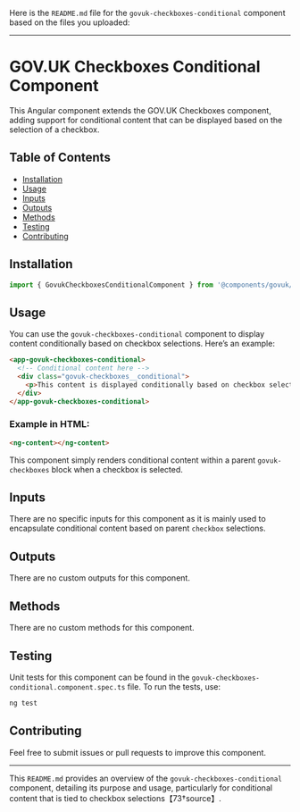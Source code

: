 Here is the `README.md` file for the `govuk-checkboxes-conditional` component based on the files you uploaded:

---

# GOV.UK Checkboxes Conditional Component

This Angular component extends the GOV.UK Checkboxes component, adding support for conditional content that can be displayed based on the selection of a checkbox.

## Table of Contents

- [Installation](#installation)
- [Usage](#usage)
- [Inputs](#inputs)
- [Outputs](#outputs)
- [Methods](#methods)
- [Testing](#testing)
- [Contributing](#contributing)

## Installation

```typescript
import { GovukCheckboxesConditionalComponent } from '@components/govuk/govuk-checkboxes-conditional/govuk-checkboxes-conditional.component';
```

## Usage

You can use the `govuk-checkboxes-conditional` component to display content conditionally based on checkbox selections. Here’s an example:

```html
<app-govuk-checkboxes-conditional>
  <!-- Conditional content here -->
  <div class="govuk-checkboxes__conditional">
    <p>This content is displayed conditionally based on checkbox selection.</p>
  </div>
</app-govuk-checkboxes-conditional>
```

### Example in HTML:

```html
<ng-content></ng-content>
```

This component simply renders conditional content within a parent `govuk-checkboxes` block when a checkbox is selected.

## Inputs

There are no specific inputs for this component as it is mainly used to encapsulate conditional content based on parent `checkbox` selections.

## Outputs

There are no custom outputs for this component.

## Methods

There are no custom methods for this component.

## Testing

Unit tests for this component can be found in the `govuk-checkboxes-conditional.component.spec.ts` file. To run the tests, use:

```bash
ng test
```

## Contributing

Feel free to submit issues or pull requests to improve this component.

---

This `README.md` provides an overview of the `govuk-checkboxes-conditional` component, detailing its purpose and usage, particularly for conditional content that is tied to checkbox selections【73†source】.
